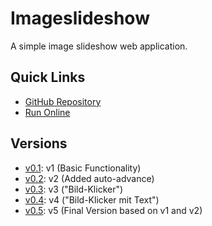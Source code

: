 # Imageslideshow

A simple image slideshow web application.

## Quick Links

* [GitHub Repository](https://github.com/BenjaminDerProgrammierer/image-slideshow)
* [Run Online](https://benjaminderprogrammierer.github.io/image-slideshow/)

## Versions

* [v0.1](https://github.com/BenjaminDerProgrammierer/image-slideshow/tree/v0.1): v1 (Basic Functionality)
* [v0.2](https://github.com/BenjaminDerProgrammierer/image-slideshow/tree/v0.2): v2 (Added auto-advance)
* [v0.3](https://github.com/BenjaminDerProgrammierer/image-slideshow/tree/v0.3): v3 ("Bild-Klicker")
* [v0.4](https://github.com/BenjaminDerProgrammierer/image-slideshow/tree/v0.4): v4 ("Bild-Klicker mit Text")
* [v0.5](https://github.com/BenjaminDerProgrammierer/image-slideshow/tree/v0.5): v5 (Final Version based on v1 and v2)
